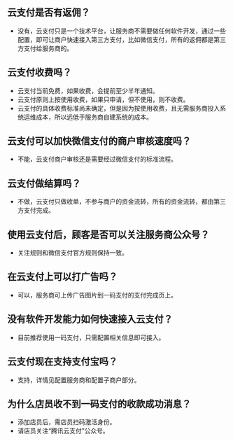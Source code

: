 ## 云支付是否有返佣？
- 没有，云支付只是一个技术平台，让服务商不需要做任何软件开发，通过一些配置，即可让商户快速接入第三方支付，比如微信支付，所有的返佣都是第三方支付给服务商的。
## 云支付收费吗？
- 云支付当前免费，如果收费，会提前至少半年通知。
- 云支付原则上按使用收费，如果只申请，但不使用，则不收费。
- 云支付的具体收费标准尚未确定，但是因为按使用收费，且无需服务商投入系统运维成本，所以远低于服务商自建系统的成本。
## 云支付可以加快微信支付的商户审核速度吗？
- 不能，云支付商户审核还是需要经过微信支付的标准流程。
## 云支付做结算吗？
- 不做，云支付只做收单，不参与商户的资金流转，所有的资金流转，都由第三方支付完成。
## 使用云支付后，顾客是否可以关注服务商公众号？
- 关注规则和微信支付官方规则保持一致。
## 在云支付上可以打广告吗？
- 可以，服务商可上传广告图片到一码支付的支付完成页上。
## 没有软件开发能力如何快速接入云支付？
- 目前推荐使用一码支付，只需配置相关信息即可接入。
## 云支付现在支持支付宝吗？
- 支持，详情见配置服务商和配置子商户部分。
## 为什么店员收不到一码支付的收款成功消息？
- 添加店员后，需店员扫码激活身份。
- 请店员关注“腾讯云支付”公众号。
